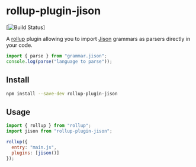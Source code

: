 # rollup-plugin-jison

[![Build Status](https://travis-ci.org/wisefin/rollup-plugin-jison.svg?branch=master)]

A [rollup](http://rollupjs.org) plugin allowing you to import [Jison](https://zaa.ch/jison/) grammars as parsers directly in your code.

```js
import { parse } from "grammar.jison";
console.log(parse("language to parse"));
```

## Install

```sh
npm install --save-dev rollup-plugin-jison
```

## Usage

```js
import { rollup } from "rollup";
import jison from "rollup-plugin-jison";

rollup({
  entry: "main.js",
  plugins: [jison()]
});
```
